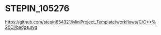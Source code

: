 # STEPIN_105276
https://github.com/stepin654321/MiniProject_Template/workflows/C/C++%20CI/badge.svg
